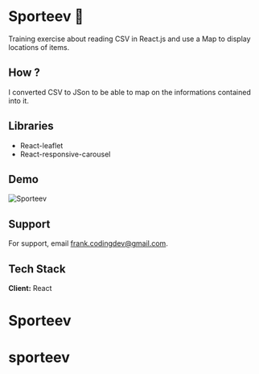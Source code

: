 # Sporteev 🏅

Training exercise about reading CSV in React.js and use a Map to display locations of items.

## How ?

I converted CSV to JSon to be able to map on the informations contained into it.

## Libraries

- React-leaflet
- React-responsive-carousel

## Demo

![Sporteev](repository/src/assets/sporteev.png?raw=true "sporteev")

## Support

For support, email frank.codingdev@gmail.com.

## Tech Stack

**Client:** React

# Sporteev

# sporteev
